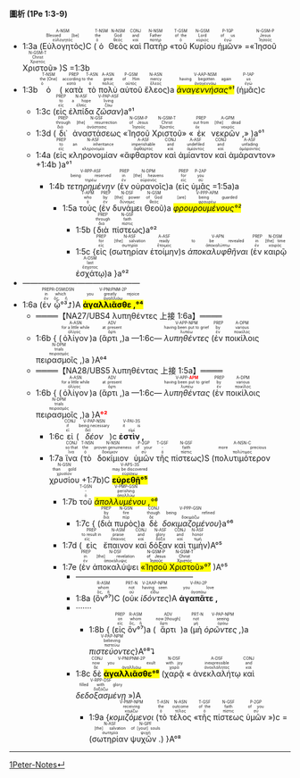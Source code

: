#### 圖析 (1Pe 1:3-9)


- <rt>1:3a</rt> (<RUBY><ruby><ruby>Εὐλογητὸς<rt>εὐλογητός</rt></ruby><rt>Blessed [be]</rt></ruby><rt>A-NSM</rt></RUBY>)C (<RUBY><ruby><ruby>ὁ<rt>ὁ</rt></ruby><rt>the</rt></ruby><rt>T-NSM</rt></RUBY> <RUBY><ruby><ruby>Θεὸς<rt>θεός</rt></ruby><rt>God</rt></ruby><rt>N-NSM</rt></RUBY> <RUBY><ruby><ruby>καὶ<rt>καί</rt></ruby><rt>and</rt></ruby><rt>CONJ</rt></RUBY> <RUBY><ruby><ruby>Πατὴρ<rt>πατήρ</rt></ruby><rt>Father</rt></ruby><rt>N-NSM</rt></RUBY> «<RUBY><ruby><ruby>τοῦ<rt>ὁ</rt></ruby><rt>of the</rt></ruby><rt>T-GSM</rt></RUBY> <RUBY><ruby><ruby>Κυρίου<rt>κύριος</rt></ruby><rt>Lord</rt></ruby><rt>N-GSM</rt></RUBY> <RUBY><ruby><ruby>ἡμῶν<rt>ἐγώ</rt></ruby><rt>of us</rt></ruby><rt>P-1GP</rt></RUBY>» =«<RUBY><ruby><ruby>Ἰησοῦ<rt>Ἰησοῦς</rt></ruby><rt>Jesus</rt></ruby><rt>N-GSM-P</rt></RUBY> <RUBY><ruby><ruby>Χριστοῦ<rt>Χριστός</rt></ruby><rt>Christ</rt></ruby><rt>N-GSM-T</rt></RUBY>» )S =<rt>1:3b</rt>
- <rt>1:3b</rt> <RUBY><ruby><ruby>ὁ<rt>ὁ</rt></ruby><rt>the [One]</rt></ruby><rt>T-NSM</rt></RUBY> (<RUBY><ruby><ruby>κατὰ<rt>κατά</rt></ruby><rt>according to</rt></ruby><rt>PREP</rt></RUBY> <RUBY><ruby><ruby>τὸ<rt>ὁ</rt></ruby><rt>the</rt></ruby><rt>T-ASN</rt></RUBY> <RUBY><ruby><ruby>πολὺ<rt>πολύς</rt></ruby><rt>great</rt></ruby><rt>A-ASN</rt></RUBY> <RUBY><ruby><ruby>αὐτοῦ<rt>αὐτός</rt></ruby><rt>of Him</rt></ruby><rt>P-GSM</rt></RUBY> <RUBY><ruby><ruby>ἔλεος<rt>ἔλεος</rt></ruby><rt>mercy</rt></ruby><rt>N-ASN</rt></RUBY>)a <RUBY><ruby><ruby><mark><em>ἀναγεννήσας°¹</em></mark><rt>ἀναγεννάω</rt></ruby><rt>having begotten again</rt></ruby><rt>V-AAP-NSM</rt></RUBY> (<RUBY><ruby><ruby>ἡμᾶς<rt>ἐγώ</rt></ruby><rt>us</rt></ruby><rt>P-1AP</rt></RUBY>)c
	- <rt>1:3c</rt> (<RUBY><ruby><ruby>εἰς<rt>εἰς</rt></ruby><rt>to</rt></ruby><rt>PREP</rt></RUBY> <RUBY><ruby><ruby>ἐλπίδα<rt>ἐλπίς</rt></ruby><rt>a hope</rt></ruby><rt>N-ASF</rt></RUBY> <RUBY><ruby><ruby><em>ζῶσαν</em><rt>ζάω</rt></ruby><rt>living</rt></ruby><rt>V-PAP-ASF</rt></RUBY>)a°¹
	- <rt>1:3d</rt> (<RUBY><ruby><ruby>δι᾽<rt>διά</rt></ruby><rt>through</rt></ruby><rt>PREP</rt></RUBY> <RUBY><ruby><ruby>ἀναστάσεως<rt>ἀνάστασις</rt></ruby><rt>[the] resurrection</rt></ruby><rt>N-GSF</rt></RUBY> «<RUBY><ruby><ruby>Ἰησοῦ<rt>Ἰησοῦς</rt></ruby><rt>of Jesus</rt></ruby><rt>N-GSM-P</rt></RUBY> <RUBY><ruby><ruby>Χριστοῦ<rt>Χριστός</rt></ruby><rt>Christ</rt></ruby><rt>N-GSM-T</rt></RUBY>» «<RUBY><ruby><ruby>ἐκ<rt>ἐκ</rt></ruby><rt>out from</rt></ruby><rt>PREP</rt></RUBY> <RUBY><ruby><ruby>νεκρῶν ,<rt>νεκρός</rt></ruby><rt>[the] dead</rt></ruby><rt>A-GPM</rt></RUBY>» )a°¹
	- <rt>1:4a</rt> (<RUBY><ruby><ruby>εἰς<rt>εἰς</rt></ruby><rt>to</rt></ruby><rt>PREP</rt></RUBY> <RUBY><ruby><ruby>κληρονομίαν<rt>κληρονομία</rt></ruby><rt>an inheritance</rt></ruby><rt>N-ASF</rt></RUBY> «<RUBY><ruby><ruby>ἄφθαρτον<rt>ἄφθαρτος</rt></ruby><rt>imperishable</rt></ruby><rt>A-ASF</rt></RUBY> <RUBY><ruby><ruby>καὶ<rt>καί</rt></ruby><rt>and</rt></ruby><rt>CONJ</rt></RUBY> <RUBY><ruby><ruby>ἀμίαντον<rt>ἀμίαντος</rt></ruby><rt>undefiled</rt></ruby><rt>A-ASF</rt></RUBY> <RUBY><ruby><ruby>καὶ<rt>καί</rt></ruby><rt>and</rt></ruby><rt>CONJ</rt></RUBY> <RUBY><ruby><ruby>ἀμάραντον<rt>ἀμάραντος</rt></ruby><rt>unfading</rt></ruby><rt>A-ASF</rt></RUBY>» +<rt>1:4b</rt> )a°¹
		- <rt>1:4b</rt> <RUBY><ruby><ruby><em>τετηρημένην</em><rt>τηρέω</rt></ruby><rt>being reserved</rt></ruby><rt>V-RPP-ASF</rt></RUBY> (<RUBY><ruby><ruby>ἐν<rt>ἐν</rt></ruby><rt>in</rt></ruby><rt>PREP</rt></RUBY> <RUBY><ruby><ruby>οὐρανοῖς<rt>οὐρανός</rt></ruby><rt>[the] heavens</rt></ruby><rt>N-DPM</rt></RUBY>)a (<RUBY><ruby><ruby>εἰς<rt>εἰς</rt></ruby><rt>for</rt></ruby><rt>PREP</rt></RUBY> <RUBY><ruby><ruby>ὑμᾶς<rt>σύ</rt></ruby><rt>you</rt></ruby><rt>P-2AP</rt></RUBY> =<rt>1:5a</rt>)a
			- <rt>1:5a</rt> <RUBY><ruby><ruby>τοὺς<rt>ὁ</rt></ruby><rt>who</rt></ruby><rt>T-APM</rt></RUBY> (<RUBY><ruby><ruby>ἐν<rt>ἐν</rt></ruby><rt>by</rt></ruby><rt>PREP</rt></RUBY> <RUBY><ruby><ruby>δυνάμει<rt>δύναμις</rt></ruby><rt>[the] power</rt></ruby><rt>N-DSF</rt></RUBY> <RUBY><ruby><ruby>Θεοῦ<rt>θεός</rt></ruby><rt>of God</rt></ruby><rt>N-GSM</rt></RUBY>)a <RUBY><ruby><ruby><mark><em>φρουρουμένους°²</em></mark><rt>φρουρέω</rt></ruby><rt>[are] being guarded</rt></ruby><rt>V-PPP-APM</rt></RUBY> 
				- <rt>1:5b</rt> (<RUBY><ruby><ruby>διὰ<rt>διά</rt></ruby><rt>through</rt></ruby><rt>PREP</rt></RUBY> <RUBY><ruby><ruby>πίστεως<rt>πίστις</rt></ruby><rt>faith</rt></ruby><rt>N-GSF</rt></RUBY>)a°² 
				- <rt>1:5c</rt> {<RUBY><ruby><ruby>εἰς<rt>εἰς</rt></ruby><rt>for</rt></ruby><rt>PREP</rt></RUBY> (<RUBY><ruby><ruby>σωτηρίαν<rt>σωτηρία</rt></ruby><rt>[the] salvation</rt></ruby><rt>N-ASF</rt></RUBY> <RUBY><ruby><ruby>ἑτοίμην<rt>ἕτοιμος</rt></ruby><rt>ready</rt></ruby><rt>A-ASF</rt></RUBY>)s <RUBY><ruby><ruby><em>ἀποκαλυφθῆναι</em><rt>ἀποκαλύπτω</rt></ruby><rt>to be revealed</rt></ruby><rt>V-APN</rt></RUBY> (<RUBY><ruby><ruby>ἐν<rt>ἐν</rt></ruby><rt>in</rt></ruby><rt>PREP</rt></RUBY> <RUBY><ruby><ruby>καιρῷ<rt>καιρός</rt></ruby><rt>[the] time</rt></ruby><rt>N-DSM</rt></RUBY> <RUBY><ruby><ruby>ἐσχάτῳ<rt>ἔσχατος</rt></ruby><rt>last</rt></ruby><rt>A-DSM</rt></RUBY>)a }a°²
-  ———————————————
- <rt>1:6a</rt> (<RUBY><ruby><ruby>ἐν<rt>ἐν</rt></ruby><rt>in</rt></ruby><rt>PREP</rt></RUBY> <RUBY><ruby><ruby>ᾧ°³⮥<rt>ὅς, ἥ</rt></ruby><rt>which</rt></ruby><rt>R-DSM⁞DSN</rt></RUBY>)A <RUBY><ruby><ruby><mark><strong>ἀγαλλιᾶσθε ,°⁴</strong></mark><rt>ἀγαλλιάω</rt></ruby><rt>you greatly rejoice</rt></ruby><rt>V-PNI⁞PNM-2P</rt></RUBY> 
	- ════【NA27/UBS4 λυπηθέντες 上接 1:6a】════
	- <rt>1:6b</rt> { (<RUBY><ruby><ruby>ὀλίγον<rt>ὀλίγος</rt></ruby><rt>for a little while</rt></ruby><rt>A-ASN</rt></RUBY>)a (<RUBY><ruby><ruby>ἄρτι ,<rt>ἄρτι</rt></ruby><rt>at present</rt></ruby><rt>ADV</rt></RUBY>)a —<rt>1:6c</rt>— <RUBY><ruby><ruby><em>λυπηθέντες</em><rt>λυπέω</rt></ruby><rt>having been put to grief</rt></ruby><rt>V-APP-NPM</rt></RUBY> (<RUBY><ruby><ruby>ἐν<rt>ἐν</rt></ruby><rt>by</rt></ruby><rt>PREP</rt></RUBY> <RUBY><ruby><ruby>ποικίλοις<rt>ποικίλος</rt></ruby><rt>various</rt></ruby><rt>A-DPM</rt></RUBY> <RUBY><ruby><ruby>πειρασμοῖς ,<rt>πειρασμός</rt></ruby><rt>trials</rt></ruby><rt>N-DPM</rt></RUBY>)a }A°⁴
	- ════【NA28/UBS5 λυπηθέντας 上接 1:5a】════
	- <rt>1:6b</rt> { (<RUBY><ruby><ruby>ὀλίγον<rt>ὀλίγος</rt></ruby><rt>for a little while</rt></ruby><rt>A-ASN</rt></RUBY>)a (<RUBY><ruby><ruby>ἄρτι ,<rt>ἄρτι</rt></ruby><rt>at present</rt></ruby><rt>ADV</rt></RUBY>)a —<rt>1:6c</rt>— <RUBY><ruby><ruby><em>λυπηθέντας</em><rt>λυπέω</rt></ruby><rt>having been put to grief</rt></ruby><rt>V-APP-<strong><font color='red'>APM</font></strong></rt></RUBY> (<RUBY><ruby><ruby>ἐν<rt>ἐν</rt></ruby><rt>by</rt></ruby><rt>PREP</rt></RUBY> <RUBY><ruby><ruby>ποικίλοις<rt>ποικίλος</rt></ruby><rt>various</rt></ruby><rt>A-DPM</rt></RUBY> <RUBY><ruby><ruby>πειρασμοῖς ,<rt>πειρασμός</rt></ruby><rt>trials</rt></ruby><rt>N-DPM</rt></RUBY>)a }A<strong><font color='red'>°²</font></strong>
		- <rt>1:6c</rt> <RUBY><ruby><ruby>εἰ<rt>εἰ</rt></ruby><rt>if</rt></ruby><rt>CONJ</rt></RUBY> (<RUBY><ruby><ruby><em>δέον</em><rt>δεῖ</rt></ruby><rt>being necessary</rt></ruby><rt>V-PAP-NSN</rt></RUBY>)c <RUBY><ruby><ruby><strong>ἐστὶν ,</strong><rt>εἰμί</rt></ruby><rt>it is</rt></ruby><rt>V-PAI-3S</rt></RUBY>
		- <rt>1:7a</rt> <RUBY><ruby><ruby>ἵνα<rt>ἵνα</rt></ruby><rt>so that</rt></ruby><rt>CONJ</rt></RUBY> (<RUBY><ruby><ruby>τὸ<rt>ὁ</rt></ruby><rt>the</rt></ruby><rt>T-NSN</rt></RUBY> <RUBY><ruby><ruby>δοκίμιον<rt>δοκίμιον</rt></ruby><rt>proven genuineness</rt></ruby><rt>N-NSN</rt></RUBY> <RUBY><ruby><ruby>ὑμῶν<rt>σύ</rt></ruby><rt>of your</rt></ruby><rt>P-2GP</rt></RUBY> <RUBY><ruby><ruby>τῆς<rt>ὁ</rt></ruby><rt>-</rt></ruby><rt>T-GSF</rt></RUBY> <RUBY><ruby><ruby>πίστεως<rt>πίστις</rt></ruby><rt>faith</rt></ruby><rt>N-GSF</rt></RUBY>)S (<RUBY><ruby><ruby>πολυτιμότερον<rt>πολύτιμος</rt></ruby><rt>more precious</rt></ruby><rt>A-NSN-C</rt></RUBY> <RUBY><ruby><ruby>χρυσίου<rt>χρυσίον</rt></ruby><rt>than gold</rt></ruby><rt>N-GSN</rt></RUBY> +<rt>1:7b</rt>)C <RUBY><ruby><ruby><mark><strong>εὑρεθῇ°⁵</strong></mark><rt>εὑρίσκω</rt></ruby><rt>may be discovered</rt></ruby><rt>V-APS-3S</rt></RUBY> 
			- <rt>1:7b</rt> <RUBY><ruby><ruby>τοῦ<rt>ὁ</rt></ruby><rt>-</rt></ruby><rt>T-GSN</rt></RUBY> <RUBY><ruby><ruby><mark><em>ἀπολλυμένου ,°⁶</em></mark><rt>ἀπολλύω</rt></ruby><rt>perishing</rt></ruby><rt>V-PMP-GSN</rt></RUBY> 
				- <rt>1:7c</rt> { (<RUBY><ruby><ruby>διὰ<rt>διά</rt></ruby><rt>by</rt></ruby><rt>PREP</rt></RUBY> <RUBY><ruby><ruby>πυρὸς<rt>πῦρ</rt></ruby><rt>fire</rt></ruby><rt>N-GSN</rt></RUBY>)a <RUBY><ruby><ruby>δὲ<rt>δέ</rt></ruby><rt>though</rt></ruby><rt>CONJ</rt></RUBY> <RUBY><ruby><ruby><em>δοκιμαζομένου</em><rt>δοκιμάζω</rt></ruby><rt>being refined</rt></ruby><rt>V-PPP-GSN</rt></RUBY>}a°⁶
			- <rt>1:7d</rt> (<RUBY><ruby><ruby>εἰς<rt>εἰς</rt></ruby><rt>to result in</rt></ruby><rt>PREP</rt></RUBY> <RUBY><ruby><ruby>ἔπαινον<rt>ἔπαινος</rt></ruby><rt>praise</rt></ruby><rt>N-ASM</rt></RUBY> <RUBY><ruby><ruby>καὶ<rt>καί</rt></ruby><rt>and</rt></ruby><rt>CONJ</rt></RUBY> <RUBY><ruby><ruby>δόξαν<rt>δόξα</rt></ruby><rt>glory</rt></ruby><rt>N-ASF</rt></RUBY> <RUBY><ruby><ruby>καὶ<rt>καί</rt></ruby><rt>and</rt></ruby><rt>CONJ</rt></RUBY> <RUBY><ruby><ruby>τιμὴν<rt>τιμή</rt></ruby><rt>honor</rt></ruby><rt>N-ASF</rt></RUBY>)A°⁵
			- <rt>1:7e</rt> (<RUBY><ruby><ruby>ἐν<rt>ἐν</rt></ruby><rt>in</rt></ruby><rt>PREP</rt></RUBY> <RUBY><ruby><ruby>ἀποκαλύψει<rt>ἀποκάλυψις</rt></ruby><rt>[the] revelation</rt></ruby><rt>N-DSF</rt></RUBY> <mark>«<RUBY><ruby><ruby>Ἰησοῦ<rt>Ἰησοῦς</rt></ruby><rt>of Jesus</rt></ruby><rt>N-GSM-P</rt></RUBY> <RUBY><ruby><ruby>Χριστοῦ<rt>Χριστός</rt></ruby><rt>Christ</rt></ruby><rt>N-GSM-T</rt></RUBY>»°⁷</mark> )A°⁵
				- ———————————————
				- <rt>1:8a</rt> (<RUBY><ruby><ruby>ὃν°⁷<rt>ὅς, ἥ</rt></ruby><rt>whom</rt></ruby><rt>R-ASM</rt></RUBY>)C (<RUBY><ruby><ruby>οὐκ<rt>οὐ</rt></ruby><rt>not</rt></ruby><rt>PRT-N</rt></RUBY> <RUBY><ruby><ruby><em>ἰδόντες</em><rt>εἴδω</rt></ruby><rt>having seen</rt></ruby><rt>V-2AAP-NPM</rt></RUBY>)A <RUBY><ruby><ruby><strong>ἀγαπᾶτε ,</strong><rt>ἀγαπάω</rt></ruby><rt>you love</rt></ruby><rt>V-PAI-2P</rt></RUBY> 
				- ·······
					- <rt>1:8b</rt> { (<RUBY><ruby><ruby>εἰς<rt>εἰς</rt></ruby><rt>on</rt></ruby><rt>PREP</rt></RUBY> <RUBY><ruby><ruby>ὃν°⁷<rt>ὅς, ἥ</rt></ruby><rt>whom</rt></ruby><rt>R-ASM</rt></RUBY>)a (<RUBY><ruby><ruby>ἄρτι<rt>ἄρτι</rt></ruby><rt>now [though]</rt></ruby><rt>ADV</rt></RUBY>)a (<RUBY><ruby><ruby>μὴ<rt>μή</rt></ruby><rt>not</rt></ruby><rt>PRT-N</rt></RUBY> <RUBY><ruby><ruby><em>ὁρῶντες ,</em><rt>ὁράω</rt></ruby><rt>seeing</rt></ruby><rt>V-PAP-NPM</rt></RUBY>)a <RUBY><ruby><ruby><em>πιστεύοντες</em><rt>πιστεύω</rt></ruby><rt>believing</rt></ruby><rt>V-PAP-NPM</rt></RUBY>}A°⁸⮧
				- <rt>1:8c</rt> <RUBY><ruby><ruby>δὲ<rt>δέ</rt></ruby><rt>now</rt></ruby><rt>CONJ</rt></RUBY> <RUBY><ruby><ruby><mark><strong>ἀγαλλιᾶσθε°⁸</strong></mark><rt>ἀγαλλιάω</rt></ruby><rt>you exult</rt></ruby><rt>V-PNI⁞PNM-2P</rt></RUBY> (<RUBY><ruby><ruby>χαρᾷ<rt>χαρά</rt></ruby><rt>with joy</rt></ruby><rt>N-DSF</rt></RUBY> « <RUBY><ruby><ruby>ἀνεκλαλήτῳ<rt>ἀνεκλάλητος</rt></ruby><rt>inexpressible</rt></ruby><rt>A-DSF</rt></RUBY> <RUBY><ruby><ruby>καὶ<rt>καί</rt></ruby><rt>and</rt></ruby><rt>CONJ</rt></RUBY> <RUBY><ruby><ruby><em>δεδοξασμένῃ</em><rt>δοξάζω</rt></ruby><rt>filled with glory</rt></ruby><rt>V-RPP-DSF</rt></RUBY> »)A
					- <rt>1:9a</rt> {<RUBY><ruby><ruby><em>κομιζόμενοι</em><rt>κομίζω</rt></ruby><rt>receiving</rt></ruby><rt>V-PMP-NPM</rt></RUBY> (<RUBY><ruby><ruby>τὸ<rt>ὁ</rt></ruby><rt>the</rt></ruby><rt>T-ASN</rt></RUBY> <RUBY><ruby><ruby>τέλος<rt>τέλος</rt></ruby><rt>outcome</rt></ruby><rt>N-ASN</rt></RUBY> «<RUBY><ruby><ruby>τῆς<rt>ὁ</rt></ruby><rt>of the</rt></ruby><rt>T-GSF</rt></RUBY> <RUBY><ruby><ruby>πίστεως<rt>πίστις</rt></ruby><rt>faith</rt></ruby><rt>N-GSF</rt></RUBY> <RUBY><ruby><ruby>ὑμῶν<rt>σύ</rt></ruby><rt>of you</rt></ruby><rt>P-2GP</rt></RUBY> »)c =(<RUBY><ruby><ruby>σωτηρίαν<rt>σωτηρία</rt></ruby><rt>[the] salvation</rt></ruby><rt>N-ASF</rt></RUBY> <RUBY><ruby><ruby>ψυχῶν .<rt>ψυχή</rt></ruby><rt>of [your] souls</rt></ruby><rt>N-GPF</rt></RUBY>) }A°⁸ 


---
[1Peter-Notes↵](1Peter-Notes.md)